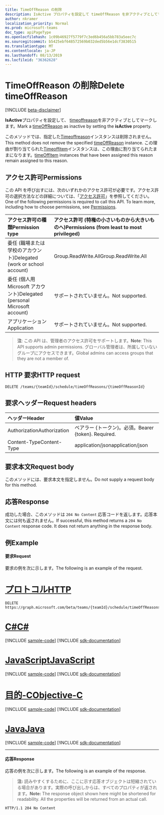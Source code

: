 ```yaml
---
title: TimeOffReason の削除
description: IsActive プロパティを設定して timeOffReason を非アクティブとしてマークする
author: nkramer
localization_priority: Normal
ms.prod: microsoft-teams
doc_type: apiPageType
ms.openlocfilehash: 1c09b46927f5779f7c3ed6b456a5bb783a5eec7c
ms.sourcegitcommit: b5425ebf648572569b032ded5b56e1dcf3830515
ms.translationtype: MT
ms.contentlocale: ja-JP
ms.lasthandoff: 08/13/2019
ms.locfileid: "36362628"
---
```

# <a name="delete-timeoffreason"></a><span data-ttu-id="593ca-103">TimeOffReason の削除</span><span class="sxs-lookup"><span data-stu-id="593ca-103">Delete timeOffReason</span></span>

[!INCLUDE [beta-disclaimer](../../includes/beta-disclaimer.md)]

<span data-ttu-id="593ca-104">**IsActive**プロパティを設定して、 [timeoffreason](../resources/timeoffreason.md)を非アクティブとしてマークします。</span><span class="sxs-lookup"><span data-stu-id="593ca-104">Mark a [timeOffReason](../resources/timeoffreason.md) as inactive by setting the **isActive** property.</span></span>

<span data-ttu-id="593ca-105">このメソッドでは、指定した[Timeoffreason](../resources/timeoffreason.md)インスタンスは削除されません。</span><span class="sxs-lookup"><span data-stu-id="593ca-105">This method does not remove the specified [timeOffReason](../resources/timeoffreason.md) instance.</span></span> <span data-ttu-id="593ca-106">この理由が割り当てられた[Timeoffitem](../resources/timeoffitem.md)インスタンスは、この理由に割り当てられたままになります。</span><span class="sxs-lookup"><span data-stu-id="593ca-106">[timeOffItem](../resources/timeoffitem.md) instances that have been assigned this reason remain assigned to this reason.</span></span>

## <a name="permissions"></a><span data-ttu-id="593ca-107">アクセス許可</span><span class="sxs-lookup"><span data-stu-id="593ca-107">Permissions</span></span>

<span data-ttu-id="593ca-p102">この API を呼び出すには、次のいずれかのアクセス許可が必要です。アクセス許可の選択方法などの詳細については、「[アクセス許可](/graph/permissions-reference)」を参照してください。</span><span class="sxs-lookup"><span data-stu-id="593ca-p102">One of the following permissions is required to call this API. To learn more, including how to choose permissions, see [Permissions](/graph/permissions-reference).</span></span>

|<span data-ttu-id="593ca-110">アクセス許可の種類</span><span class="sxs-lookup"><span data-stu-id="593ca-110">Permission type</span></span>      | <span data-ttu-id="593ca-111">アクセス許可 (特権の小さいものから大きいものへ)</span><span class="sxs-lookup"><span data-stu-id="593ca-111">Permissions (from least to most privileged)</span></span>              |
|:--------------------|:---------------------------------------------------------|
|<span data-ttu-id="593ca-112">委任 (職場または学校のアカウント)</span><span class="sxs-lookup"><span data-stu-id="593ca-112">Delegated (work or school account)</span></span> | <span data-ttu-id="593ca-113">Group.ReadWrite.All</span><span class="sxs-lookup"><span data-stu-id="593ca-113">Group.ReadWrite.All</span></span>    |
|<span data-ttu-id="593ca-114">委任 (個人用 Microsoft アカウント)</span><span class="sxs-lookup"><span data-stu-id="593ca-114">Delegated (personal Microsoft account)</span></span> | <span data-ttu-id="593ca-115">サポートされていません。</span><span class="sxs-lookup"><span data-stu-id="593ca-115">Not supported.</span></span>    |
|<span data-ttu-id="593ca-116">アプリケーション</span><span class="sxs-lookup"><span data-stu-id="593ca-116">Application</span></span> | <span data-ttu-id="593ca-117">サポートされていません。</span><span class="sxs-lookup"><span data-stu-id="593ca-117">Not supported.</span></span> |

> <span data-ttu-id="593ca-118">**注**: この API は、管理者のアクセス許可をサポートします。</span><span class="sxs-lookup"><span data-stu-id="593ca-118">**Note**: This API supports admin permissions.</span></span> <span data-ttu-id="593ca-119">グローバル管理者は、所属していないグループにアクセスできます。</span><span class="sxs-lookup"><span data-stu-id="593ca-119">Global admins can access groups that they are not a member of.</span></span>

## <a name="http-request"></a><span data-ttu-id="593ca-120">HTTP 要求</span><span class="sxs-lookup"><span data-stu-id="593ca-120">HTTP request</span></span>

<!-- { "blockType": "ignored" } -->

```http
DELETE /teams/{teamId}/schedule/timeOffReasons/{timeOffReasonId}
```

## <a name="request-headers"></a><span data-ttu-id="593ca-121">要求ヘッダー</span><span class="sxs-lookup"><span data-stu-id="593ca-121">Request headers</span></span>

| <span data-ttu-id="593ca-122">ヘッダー</span><span class="sxs-lookup"><span data-stu-id="593ca-122">Header</span></span>       | <span data-ttu-id="593ca-123">値</span><span class="sxs-lookup"><span data-stu-id="593ca-123">Value</span></span> |
|:---------------|:--------|
| <span data-ttu-id="593ca-124">Authorization</span><span class="sxs-lookup"><span data-stu-id="593ca-124">Authorization</span></span>  | <span data-ttu-id="593ca-p104">ベアラー {トークン}。必須。</span><span class="sxs-lookup"><span data-stu-id="593ca-p104">Bearer {token}. Required.</span></span>  |
| <span data-ttu-id="593ca-127">Content-Type</span><span class="sxs-lookup"><span data-stu-id="593ca-127">Content-Type</span></span>  | <span data-ttu-id="593ca-128">application/json</span><span class="sxs-lookup"><span data-stu-id="593ca-128">application/json</span></span>  |

## <a name="request-body"></a><span data-ttu-id="593ca-129">要求本文</span><span class="sxs-lookup"><span data-stu-id="593ca-129">Request body</span></span>
<span data-ttu-id="593ca-130">このメソッドには、要求本文を指定しません。</span><span class="sxs-lookup"><span data-stu-id="593ca-130">Do not supply a request body for this method.</span></span>

## <a name="response"></a><span data-ttu-id="593ca-131">応答</span><span class="sxs-lookup"><span data-stu-id="593ca-131">Response</span></span>

<span data-ttu-id="593ca-p105">成功した場合、このメソッドは `204 No Content` 応答コードを返します。応答本文には何も返されません。</span><span class="sxs-lookup"><span data-stu-id="593ca-p105">If successful, this method returns a `204 No Content` response code. It does not return anything in the response body.</span></span>

## <a name="example"></a><span data-ttu-id="593ca-134">例</span><span class="sxs-lookup"><span data-stu-id="593ca-134">Example</span></span>

#### <a name="request"></a><span data-ttu-id="593ca-135">要求</span><span class="sxs-lookup"><span data-stu-id="593ca-135">Request</span></span>

<span data-ttu-id="593ca-136">要求の例を次に示します。</span><span class="sxs-lookup"><span data-stu-id="593ca-136">The following is an example of the request.</span></span>

# <a name="httptabhttp"></a>[<span data-ttu-id="593ca-137">プロトコル</span><span class="sxs-lookup"><span data-stu-id="593ca-137">HTTP</span></span>](#tab/http)
<!-- {
  "blockType": "request",
  "name": "timeoffreason-delete"
}-->
```http
DELETE https://graph.microsoft.com/beta/teams/{teamId}/schedule/timeOffReasons/{timeOffReasonId}
```
# <a name="ctabcsharp"></a>[<span data-ttu-id="593ca-138">C#</span><span class="sxs-lookup"><span data-stu-id="593ca-138">C#</span></span>](#tab/csharp)
[!INCLUDE [sample-code](../includes/snippets/csharp/timeoffreason-delete-csharp-snippets.md)]
[!INCLUDE [sdk-documentation](../includes/snippets/snippets-sdk-documentation-link.md)]

# <a name="javascripttabjavascript"></a>[<span data-ttu-id="593ca-139">JavaScript</span><span class="sxs-lookup"><span data-stu-id="593ca-139">JavaScript</span></span>](#tab/javascript)
[!INCLUDE [sample-code](../includes/snippets/javascript/timeoffreason-delete-javascript-snippets.md)]
[!INCLUDE [sdk-documentation](../includes/snippets/snippets-sdk-documentation-link.md)]

# <a name="objective-ctabobjc"></a>[<span data-ttu-id="593ca-140">目的-C</span><span class="sxs-lookup"><span data-stu-id="593ca-140">Objective-C</span></span>](#tab/objc)
[!INCLUDE [sample-code](../includes/snippets/objc/timeoffreason-delete-objc-snippets.md)]
[!INCLUDE [sdk-documentation](../includes/snippets/snippets-sdk-documentation-link.md)]

# <a name="javatabjava"></a>[<span data-ttu-id="593ca-141">Java</span><span class="sxs-lookup"><span data-stu-id="593ca-141">Java</span></span>](#tab/java)
[!INCLUDE [sample-code](../includes/snippets/java/timeoffreason-delete-java-snippets.md)]
[!INCLUDE [sdk-documentation](../includes/snippets/snippets-sdk-documentation-link.md)]

---


#### <a name="response"></a><span data-ttu-id="593ca-142">応答</span><span class="sxs-lookup"><span data-stu-id="593ca-142">Response</span></span>

<span data-ttu-id="593ca-143">応答の例を次に示します。</span><span class="sxs-lookup"><span data-stu-id="593ca-143">The following is an example of the response.</span></span> 

><span data-ttu-id="593ca-p106">**注:** 読みやすくするために、ここに示す応答オブジェクトは短縮されている場合があります。実際の呼び出しからは、すべてのプロパティが返されます。</span><span class="sxs-lookup"><span data-stu-id="593ca-p106">**Note:** The response object shown here might be shortened for readability. All the properties will be returned from an actual call.</span></span>
<!-- {
  "blockType": "response",
  "truncated": true,
  "@odata.type": "microsoft.graph.None"
} -->

```http
HTTP/1.1 204 No Content
```

<!-- uuid: 8fcb5dbc-d5aa-4681-8e31-b001d5168d79
2015-10-25 14:57:30 UTC -->
<!--
{
  "type": "#page.annotation",
  "description": "Marks a timeOffReason as inactive",
  "keywords": "",
  "section": "documentation",
  "tocPath": "",
  "suppressions": [
  ]
}
-->
